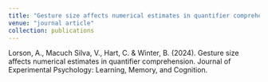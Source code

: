 ```yaml
---
title: "Gesture size affects numerical estimates in quantifier comprehension"
venue: "journal article"
collection: publications
---
```


Lorson, A., Macuch Silva, V., Hart, C. & Winter, B. (2024). Gesture size affects numerical estimates in quantifier comprehension. Journal of Experimental Psychology: Learning, Memory, and Cognition.
